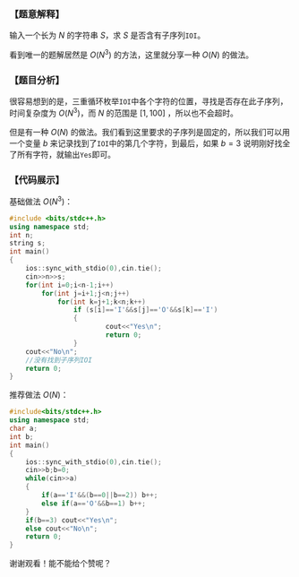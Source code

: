 ### 【题意解释】
输入一个长为 $N$ 的字符串 $S$，求 $S$ 是否含有子序列```IOI```。

看到唯一的题解居然是 $O(N^{3})$ 的方法，这里就分享一种
$O(N)$ 的做法。

### 【题目分析】
很容易想到的是，三重循环枚举```IOI```中各个字符的位置，寻找是否存在此子序列，时间复杂度为 $O(N^{3})$，而 $N$ 的范围是 $[1,100]$ ，所以也不会超时。

但是有一种 $O(N)$ 的做法。我们看到这里要求的子序列是固定的，所以我们可以用一个变量 $b$ 来记录找到了```IOI```中的第几个字符，到最后，如果 $b = 3$ 说明刚好找全了所有字符，就输出```Yes```即可。 

### 【代码展示】

基础做法 $O(N^{3})$：
```cpp
#include <bits/stdc++.h>
using namespace std;
int n;
string s;
int main()
{
    ios::sync_with_stdio(0),cin.tie();
	cin>>n>>s;
	for(int i=0;i<n-1;i++)
  		for(int j=i+1;j<n;j++)
   			for(int k=j+1;k<n;k++)
				if (s[i]=='I'&&s[j]=='O'&&s[k]=='I')
				{
                        cout<<"Yes\n";
                        return 0;
		        }
	cout<<"No\n";
    //没有找到子序列IOI
	return 0;
}
```
推荐做法 $O(N)$：

```cpp
#include<bits/stdc++.h>
using namespace std;
char a;
int b;
int main()
{
    ios::sync_with_stdio(0),cin.tie();
    cin>>b;b=0;
    while(cin>>a)
    {
        if(a=='I'&&(b==0||b==2)) b++;
        else if(a=='O'&&b==1) b++;
    }
    if(b==3) cout<<"Yes\n";
    else cout<<"No\n";
    return 0;
}
```
谢谢观看！能不能给个赞呢？
